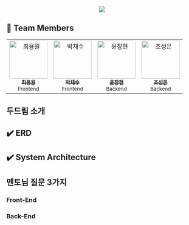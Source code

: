 <div align="center">
  <img src="https://github.com/user-attachments/assets/c9ab5923-9a59-4b10-ad1c-3b636ac467a3">
</div>

## 👥 Team Members

<table align="center">
  <tr>
   <td align="center">
      <a href="https://github.com/cywin1018">
        <img src="https://github.com/cywin1018.png" width="100px;" alt="최용원"/><br />
        <sub><b>최용원</b></sub>
      </a><br />
      <sub>Frontend</sub>
    </td>   
    <td align="center">
      <a href="https://github.com/Chasyuss">
        <img src="https://github.com/Chasyuss.png" width="100px;" alt="박채수"/><br />
        <sub><b>박채수</b></sub>
      </a><br />
      <sub>Frontend</sub>
    </td>
    <td align="center">
      <a href="https://github.com/chyun7114">
        <img src="https://github.com/chyun7114.png" width="100px;" alt="윤창현"/><br />
        <sub><b>윤창현</b></sub>
      </a><br />
      <sub>Backend</sub>
    </td>
    <td align="center">
      <a href="https://github.com/sseongeun">
        <img src="https://github.com/sseongeun.png" width="100px;" alt="조성은"/><br />
        <sub><b>조성은</b></sub>
      </a><br />
      <sub>Backend</sub>
    </td>
  </tr>
</table>

## 두드림 소개

## ✔️ ERD

## ✔️ System Architecture

## 멘토님 질문 3가지

### Front-End

### Back-End
